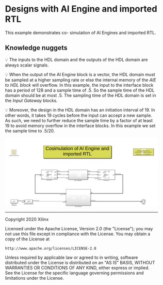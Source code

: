 # Designs with AI Engine and imported RTL

This example demonstrates co- simulation of AI Engines and imported RTL.

## Knowledge nuggets

:bulb: The inputs to the HDL domain and the outputs of the HDL domain are always scalar signals. 

:bulb: When the output of the AI Engine block is a vector, the HDL domain must be sampled at a higher sampling rate or else the internal memory of the *AIE to HDL block* will overflow.
In this example, the input to the interface block has a period of 128 and a sample time of .5. So the sample time of the HDL domain should be at most .5. The sampling time of the HDL domain is set in the *Input Gateway* blocks.

:bulb: Moreover, the design in the HDL domain has an initiation interval of 19. In other words, it takes 19 cycles before the input can accept a new sample. As such, we need to further reduce the sample time by a factor of at least 19 to avoid memory overflow in the interface blocks. In this example we set the sample time to .5/20.

![](images/screen_shot.PNG)


------------
Copyright 2020 Xilinx

Licensed under the Apache License, Version 2.0 (the "License");
you may not use this file except in compliance with the License.
You may obtain a copy of the License at

    http://www.apache.org/licenses/LICENSE-2.0

Unless required by applicable law or agreed to in writing, software
distributed under the License is distributed on an "AS IS" BASIS,
WITHOUT WARRANTIES OR CONDITIONS OF ANY KIND, either express or implied.
See the License for the specific language governing permissions and
limitations under the License.
